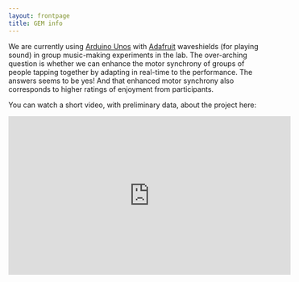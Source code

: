 ```yaml
---
layout: frontpage
title: GEM info
---
```


We are currently using [Arduino Unos](https://www.arduino.cc/) with [Adafruit](https://www.adafruit.com/) waveshields (for playing sound) in group music-making experiments in the lab. The over-arching question is whether we can enhance the motor synchrony of groups of people tapping together by adapting in real-time to the performance. The answers seems to be yes! And that enhanced motor synchrony also corresponds to higher ratings of enjoyment from participants.    

You can watch a short video, with preliminary data, about the project here: 

<iframe width="560" height="315" src="https://www.youtube.com/embed/optqIxLbz2k" title="YouTube video player" frameborder="0" allow="accelerometer; autoplay; clipboard-write; encrypted-media; gyroscope; picture-in-picture" allowfullscreen></iframe>

  
  


